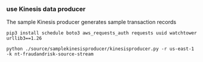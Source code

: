 
### use Kinesis data producer
The sample Kinesis producer generates sample transaction records
```
pip3 install schedule boto3 aws_requests_auth requests uuid watchtower urllib3==1.26

python ./source/samplekinesisproducer/kinesisproducer.py -r us-east-1 -k nt-fraudandrisk-source-stream

```